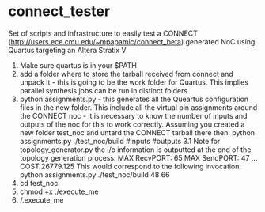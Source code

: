 # connect_tester
Set of scripts and infrastructure to easily test a CONNECT (http://users.ece.cmu.edu/~mpapamic/connect_beta) generated NoC using Quartus targeting an Altera Stratix V

1. Make sure quartus is in your $PATH
2. add a folder where to store the tarball received from connect and unpack it - this is going to be the work folder for Quartus. This implies parallel synthesis jobs can be run in distinct folders
3. python assignments.py - this generates all the Queartus configuration files in the new folder. This include all the virtual pin assignments around the CONNECT noc - it is necessary to know the number of inputs and outputs of the noc for this to work correctly. Assuming you created a new folder test_noc and untard the CONNECT tarball there then: python assignments.py ./test_noc/build #inputs #outputs
    3.1 Note for topology_generator.py the i/o information is outputted at the end of the topology generation process:
    MAX RecvPORT: 65
    MAX SendPORT: 47
    ...
    COST 26779.125
    This would correspond to the following invocation: python assignments.py ./test_noc/build 48 66
4. cd test_noc
5. chmod +x ./execute_me
6. /.execute_me
